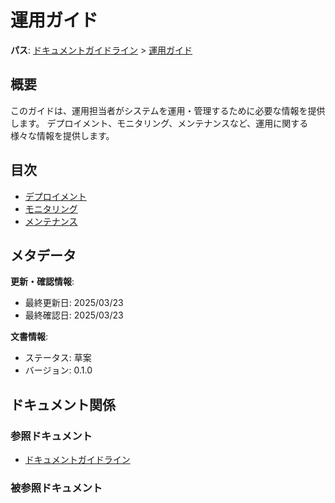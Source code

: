 # 運用ガイド

**パス**: [ドキュメントガイドライン](../../README.md) > [運用ガイド](./README.md)

## 概要

このガイドは、運用担当者がシステムを運用・管理するために必要な情報を提供します。
デプロイメント、モニタリング、メンテナンスなど、運用に関する様々な情報を提供します。

## 目次

- [デプロイメント](./deployment/README.md)
- [モニタリング](./monitoring/README.md)
- [メンテナンス](./maintenance/README.md)

## メタデータ

**更新・確認情報**:
- 最終更新日: 2025/03/23
- 最終確認日: 2025/03/23

**文書情報**:
- ステータス: 草案
- バージョン: 0.1.0

## ドキュメント関係

### 参照ドキュメント

- [ドキュメントガイドライン](../../README.md)

### 被参照ドキュメント